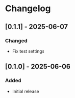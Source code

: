 # Changelog

## [0.1.1] - 2025-06-07
### Changed
- Fix test settings

## [0.1.0] - 2025-06-06
### Added
- Initial release
